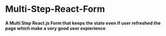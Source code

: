 # Multi-Step-React-Form

#### A Multi Step React.js Form that keeps the state even if user refreshed the page which make a very good user expierience 
